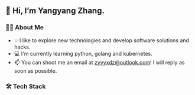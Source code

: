 ## 👋 Hi, I’m Yangyang Zhang.

### 🤵🏻 About Me

- :bulb: I like to explore new technologies and develop software solutions and hacks.
- :computer: I'm currently learning python, golang and kubernetes.
- :mailbox: You can shoot me an email at zyyyxdz@outlook.com! I will reply as soon as possible.

### 🛠️ Tech Stack



